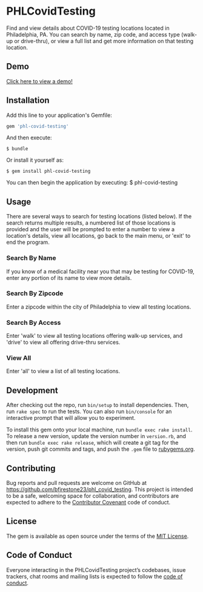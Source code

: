 # PHLCovidTesting

Find and view details about COVID-19 testing locations located in Philadelphia, PA. You can search by name, zip code, and access type (walk-up or drive-thru), or view a full list and get more information on that testing location.

## Demo

[Click here to view a demo!](https://drive.google.com/file/d/1ZEUw4LmakPrCvUklisYHxCjJ122pbHTr/view?usp=sharing) 

## Installation

Add this line to your application's Gemfile:

```ruby
gem 'phl-covid-testing'
```

And then execute:

    $ bundle

Or install it yourself as:

    $ gem install phl-covid-testing

You can then begin the application by executing:
    $ phl-covid-testing


## Usage

There are several ways to search for testing locations (listed below). If the search returns multiple results, a numbered list of those locations is provided and the user will be prompted to enter a number to view a location's details, view all locations, go back to the main menu, or 'exit' to end the program.

### **Search By Name**


If you know of a medical facility near you that may be testing for COVID-19, enter any portion of its name to view more details.

### **Search By Zipcode**


Enter a zipcode within the city of Philadelphia to view all testing locations.

### **Search By Access**


Enter 'walk' to view all testing locations offering walk-up services, and 'drive' to view all offering drive-thru services. 

### **View All**


Enter 'all' to view a list of all testing locations. 

## Development

After checking out the repo, run `bin/setup` to install dependencies. Then, run `rake spec` to run the tests. You can also run `bin/console` for an interactive prompt that will allow you to experiment.

To install this gem onto your local machine, run `bundle exec rake install`. To release a new version, update the version number in `version.rb`, and then run `bundle exec rake release`, which will create a git tag for the version, push git commits and tags, and push the `.gem` file to [rubygems.org](https://rubygems.org).

## Contributing

Bug reports and pull requests are welcome on GitHub at https://github.com/bfirestone23/phl_covid_testing. This project is intended to be a safe, welcoming space for collaboration, and contributors are expected to adhere to the [Contributor Covenant](http://contributor-covenant.org) code of conduct.

## License

The gem is available as open source under the terms of the [MIT License](https://opensource.org/licenses/MIT).

## Code of Conduct

Everyone interacting in the PHLCovidTesting project’s codebases, issue trackers, chat rooms and mailing lists is expected to follow the [code of conduct](https://github.com/[USERNAME]/phl_covid_testing/blob/master/CODE_OF_CONDUCT.md).
